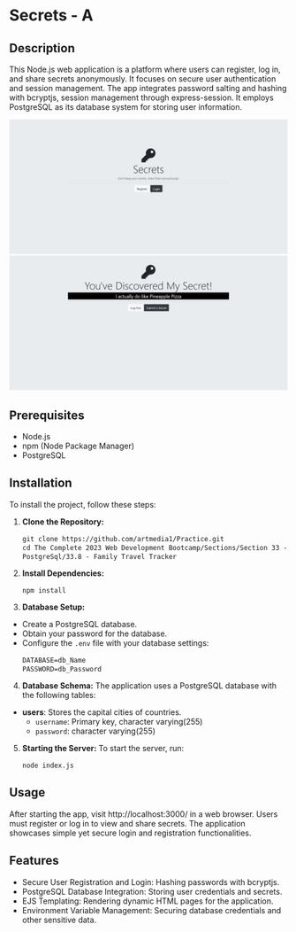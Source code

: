 # Secrets - A

## Description

This Node.js web application is a platform where users can register, log in, and share secrets anonymously. It focuses on secure user authentication and session management. The app integrates password salting and hashing with bcryptjs, session management through express-session. It employs PostgreSQL as its database system for storing user information.

![Screenshot of the Application](public/Screenshot1.png)
![Screenshot of the Application](public/Screenshot2.png)

## Prerequisites

- Node.js
- npm (Node Package Manager)
- PostgreSQL

## Installation

To install the project, follow these steps:

1. **Clone the Repository:**

   ```
   git clone https://github.com/artmedia1/Practice.git
   cd The Complete 2023 Web Development Bootcamp/Sections/Section 33 - PostgreSql/33.8 - Family Travel Tracker
   ```

2. **Install Dependencies:**
   ```
   npm install
   ```
3. **Database Setup:**

- Create a PostgreSQL database.
- Obtain your password for the database.
- Configure the `.env` file with your database settings:
  ```
  DATABASE=db_Name
  PASSWORD=db_Password
  ```

4. **Database Schema:**
   The application uses a PostgreSQL database with the following tables:

- **users**: Stores the capital cities of countries.
  - `username`: Primary key, character varying(255)
  - `password`: character varying(255)

5. **Starting the Server:**
   To start the server, run:
   ```
   node index.js
   ```

## Usage
After starting the app, visit http://localhost:3000/ in a web browser. Users must register or log in to view and share secrets. The application showcases simple yet secure login and registration functionalities.

## Features
- Secure User Registration and Login: Hashing passwords with bcryptjs.
- PostgreSQL Database Integration: Storing user credentials and secrets.
- EJS Templating: Rendering dynamic HTML pages for the application.
- Environment Variable Management: Securing database credentials and other sensitive data.